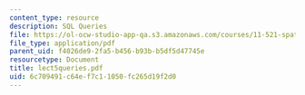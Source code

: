 ```yaml
---
content_type: resource
description: SQL Queries
file: https://ol-ocw-studio-app-qa.s3.amazonaws.com/courses/11-521-spatial-database-management-and-advanced-geographic-information-systems-spring-2003/6c709491c64ef7c11050fc265d19f2d0_lect5queries.pdf
file_type: application/pdf
parent_uid: f4026de9-2fa5-b456-b93b-b5df5d47745e
resourcetype: Document
title: lect5queries.pdf
uid: 6c709491-c64e-f7c1-1050-fc265d19f2d0
---
```

